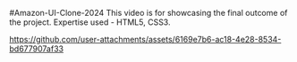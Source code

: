 #Amazon-UI-Clone-2024
This video is for showcasing the final outcome of the project.
Expertise used - HTML5, CSS3.




https://github.com/user-attachments/assets/6169e7b6-ac18-4e28-8534-bd677907af33




<!-- `Here's a quick rundown of HTML5 and CSS3, presented in key points:

1. HTML Basics
HTML: Stands for HyperText Markup Language. 
It’s the standard language for creating web pages.
Elements: Building blocks of HTML, enclosed in tags (<tag>).
Attributes: Provide additional information about HTML elements (<tag attribute="value">).

2. Document Structure
<!DOCTYPE html>: Declares the document type and version.
<html>: The root element.
<head>: Contains meta-information (e.g., <title>, <meta>, <link>).
<body>: Contains the content of the document (e.g., text, images, links).

3. Common Tags
Headers: <h1> to <h6> for headings.
Paragraphs: <p> for paragraphs of text.
Links: <a href="url"> for hyperlinks.
Images: <img src="url" alt="description"> for images.
Lists: <ul>, <ol>, <li> for unordered and ordered lists.
Tables: <table>, <tr>, <td>, <th> for tables.

4. Forms
Form Tags: <form>, <input>, <label>, <textarea>, <button> for user inputs.
Attributes: type, name, value, placeholder, etc.

5. Semantic Elements
Structural: <header>, <footer>, <nav>, <section>, <article>, <aside>.
Meaningful Content: Improves accessibility and SEO.

6. CSS 
CSS: <link rel="stylesheet" href="style.css"> for styling.
CSS: Cascading Style Sheets used to style HTML elements.
Selectors: Target HTML elements (element, .class, #id).
Properties: Define styles (e.g., color, font-size).

7. Types of CSS
Inline: Directly within HTML elements using the style attribute.
Internal: Within a <style> tag in the HTML file.
External: Linked using the <link> tag to an external CSS file.

8. Selectors
Element: Selects HTML elements by tag name.
Class: Selects elements by class name, prefixed with a dot ..
ID: Selects elements by ID, prefixed with a hash #.
Attribute: Selects elements with specific attributes.
Pseudo-class: Selects elements in a specific state (e.g., :hover).

9. Best Practices
Clean Code: Write readable and maintainable code.
Accessibility: Use ARIA (Accessible Rich Internet Applications) attributes.
Responsive Design: Ensure your site looks good on all devices.

10. Additional Resources
MDN Web Docs: Comprehensive resource for web documentation and learning. 🚀`
 -->
